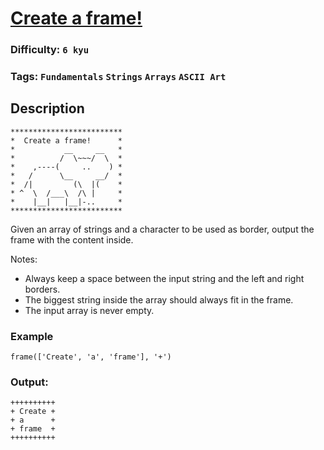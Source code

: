 # [Create a frame!](https://www.codewars.com/kata/5672f4e3404d0609ec00000a)

### Difficulty: `6 kyu`

### Tags: `Fundamentals` `Strings` `Arrays` `ASCII Art`

## Description

```
*************************
*  Create a frame!      *
*           __     __   *
*          /  \~~~/  \  *
*    ,----(     ..    ) *
*   /      \__     __/  *
*  /|         (\  |(    *
* ^  \  /___\  /\ |     *
*    |__|   |__|-..     *
*************************
```

Given an array of strings and a character to be used as border, output the frame with the content inside.

Notes:

- Always keep a space between the input string and the left and right borders.
- The biggest string inside the array should always fit in the frame.
- The input array is never empty.

### Example

`frame(['Create', 'a', 'frame'], '+')`

### Output:

```
++++++++++
+ Create +
+ a      +
+ frame  +
++++++++++
```